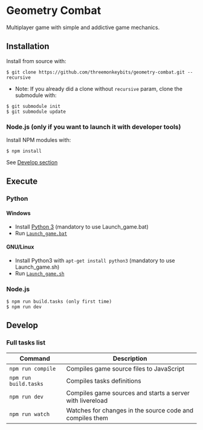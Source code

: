 # Geometry Combat

Multiplayer game with simple and addictive game mechanics.

## Installation

Install from source with:

```
$ git clone https://github.com/threemonkeybits/geometry-combat.git --recursive
```

* Note: If you already did a clone without `recursive` param, clone the submodule with:

```
$ git submodule init
$ git submodule update
```

### Node.js (only if you want to launch it with developer tools)

Install NPM modules with:

```
$ npm install
```
See [Develop section](https://github.com/threemonkeybits/geometry-combat#develop)

## Execute

### Python 

#### Windows

* Install [Python 3](https://www.python.org/downloads/) (mandatory to use Launch_game.bat)
* Run [`Launch_game.bat`](https://github.com/threemonkeybits/geometry-combat/blob/master/Launch_game.bat)


#### GNU/Linux

* Install Python3 with `apt-get install python3` (mandatory to use Launch_game.sh)
* Run [`Launch_game.sh`](https://github.com/threemonkeybits/geometry-combat/blob/master/Launch_game.sh)

### Node.js

```
$ npm run build.tasks (only first time)
$ npm run dev
```

## Develop

### Full tasks list

|Command|Description|
|--|--|
|`npm run compile`| Compiles game source files to JavaScript|
|`npm run build.tasks`|Compiles tasks definitions|
|`npm run dev`|Compiles game sources and starts a server with livereload|
|`npm run watch`|Watches for changes in the source code and compiles them|

